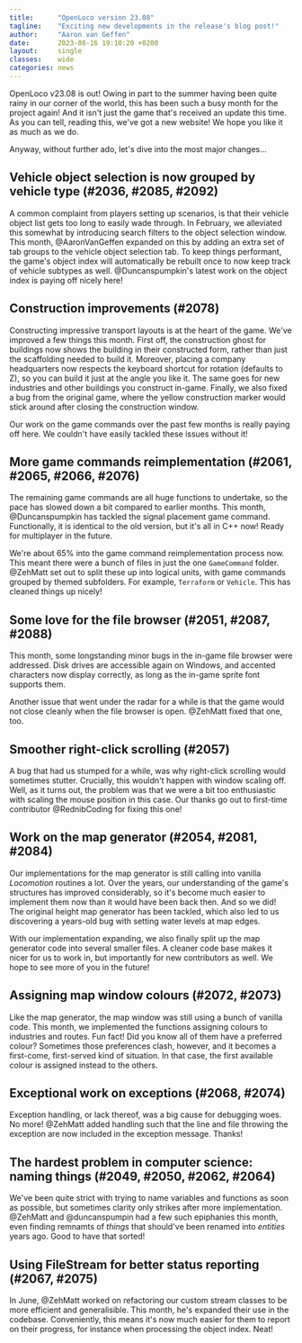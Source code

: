 ```yaml
---
title:      "OpenLoco version 23.08"
tagline:    "Exciting new developments in the release's blog post!"
author:     "Aaron van Geffen"
date:       2023-08-16 19:10:20 +0200
layout:     single
classes:    wide
categories: news
---
```


OpenLoco v23.08 is out! Owing in part to the summer having been quite
rainy in our corner of the world, this has been such a busy month for the project
again! And it isn't just the game that's received an update this time. As you can tell,
reading this, we've got a new website! We hope you like it as much as we do.

Anyway, without further ado, let's dive into the most major changes...

## Vehicle object selection is now grouped by vehicle type (#2036, #2085, #2092)

A common complaint from players setting up scenarios, is that their vehicle object
list gets too long to easily wade through. In February, we alleviated this somewhat
by introducing search filters to the object selection window. This month,
@AaronVanGeffen expanded on this by adding an extra set of tab groups to the vehicle
object selection tab. To keep things performant, the game's object index will
automatically be rebuilt once to now keep track of vehicle subtypes as well.
@Duncanspumpkin's latest work on the object index is paying off nicely here!

## Construction improvements (#2078)

Constructing impressive transport layouts is at the heart of the game. We've improved
a few things this month. First off, the construction ghost for buildings now shows the
building in their constructed form, rather than just the scaffolding needed to build
it. Moreover, placing a company headquarters now respects the keyboard shortcut for
rotation (defaults to Z), so you can build it just at the angle you like it. The same
goes for new industries and other buildings you construct in-game. Finally, we also
fixed a bug from the original game, where the yellow construction marker would stick
around after closing the construction window.

Our work on the game commands over the past few months is really paying off here.
We couldn't have easily tackled these issues without it!

## More game commands reimplementation (#2061, #2065, #2066, #2076)

The remaining game commands are all huge functions to undertake, so the pace has
slowed down a bit compared to earlier months. This month, @Duncanspumpkin has tackled
the signal placement game command. Functionally, it is identical to the old version,
but it's all in C++ now! Ready for multiplayer in the future.

We're about 65% into the game command reimplementation process now. This meant there
were a bunch of files in just the one `GameCommand` folder. @ZehMatt set out to split
these up into logical units, with game commands grouped by themed subfolders. For
example, `Terraform` or `Vehicle`. This has cleaned things up nicely!

## Some love for the file browser (#2051, #2087, #2088)

This month, some longstanding minor bugs in the in-game file browser were addressed.
Disk drives are accessible again on Windows, and accented characters now display
correctly, as long as the in-game sprite font supports them.

Another issue that went under the radar for a while is that the game would not close
cleanly when the file browser is open. @ZehMatt fixed that one, too.

## Smoother right-click scrolling (#2057)

A bug that had us stumped for a while, was why right-click scrolling would sometimes
stutter. Crucially, this wouldn't happen with window scaling off. Well, as it turns
out, the problem was that we were a bit too enthusiastic with scaling the mouse
position in this case. Our thanks go out to first-time contributor @RednibCoding for
fixing this one!

## Work on the map generator (#2054, #2081, #2084)

Our implementations for the map generator is still calling into vanilla *Locomotion*
routines a lot. Over the years, our understanding of the game's structures has
improved considerably, so it's become much easier to implement them now than it
would have been back then. And so we did! The original height map generator has been
tackled, which also led to us discovering a years-old bug with setting water levels
at map edges.

With our implementation expanding, we also finally split up the map generator code
into several smaller files. A cleaner code base makes it nicer for us to work in,
but importantly for new contributors as well. We hope to see more of you in the
future!

## Assigning map window colours (#2072, #2073)

Like the map generator, the map window was still using a bunch of vanilla code.
This month, we implemented the functions assigning colours to industries and routes.
Fun fact! Did you know all of them have a preferred colour? Sometimes those
preferences clash, however, and it becomes a first-come, first-served kind of
situation. In that case, the first available colour is assigned instead to the others.

## Exceptional work on exceptions (#2068, #2074)

Exception handling, or lack thereof, was a big cause for debugging woes. No more!
@ZehMatt added handling such that the line and file throwing the exception are
now included in the exception message. Thanks!

## The hardest problem in computer science: naming things (#2049, #2050, #2062, #2064)

We've been quite strict with trying to name variables and functions as soon as possible,
but sometimes clarity only strikes after more implementation. @ZehMatt and @duncanspumpin
had a few such epiphanies this month, even finding remnamts of *things* that should've
been renamed into *entities* years ago. Good to have that sorted!

## Using FileStream for better status reporting (#2067, #2075)

In June, @ZehMatt worked on refactoring our custom stream classes to be more efficient
and generalisible. This month, he's expanded their use in the codebase. Conveniently,
this means it's now much easier for them to report on their progress, for instance
when processing the object index. Neat!
